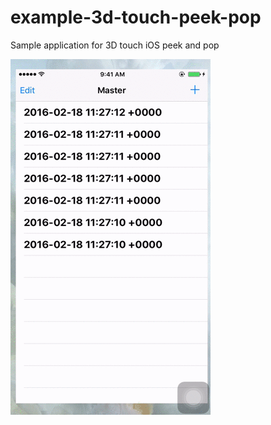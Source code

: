 # example-3d-touch-peek-pop
Sample application for 3D touch iOS peek and pop

![3D Touch Peek and Pop Example](/3D-Touch-Peek-Pop.gif)

